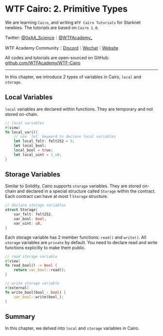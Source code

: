 # WTF Cairo: 2. Primitive Types

We are learning `Cairo`, and writing `WTF Cairo Tutorials` for Starknet newbies. The tutorials are based on `Cairo 1.0`.

Twitter: [@0xAA_Science](https://twitter.com/0xAA_Science)｜[@WTFAcademy_](https://twitter.com/WTFAcademy_)

WTF Academy Community：[Discord](https://discord.wtf.academy)｜[Wechat](https://docs.google.com/forms/d/e/1FAIpQLSe4KGT8Sh6sJ7hedQRuIYirOoZK_85miz3dw7vA1-YjodgJ-A/viewform?usp=sf_link)｜[Website](https://wtf.academy)

All codes and tutorials are open-sourced on GitHub: [github.com/WTFAcademy/WTF-Cairo](https://github.com/WTFAcademy/WTF-Cairo)

---

In this chapter, we introduce 2 types of variables in Cairo, `local` and `storage`.

## Local Variables

`local` variables are declared within functions. They are temporary and not stored on-chain.

```rust
// local variables
#[view]
fn local_var(){
    // use `let` keyword to declare local variables 
    let local_felt: felt252 = 5;
    let local_bool;
    local_bool = true;
    let local_uint = 1_u8;
}
```

## Storage Variables

Similar to Solidity, Cairo supports `storage` variables. They are stored on-chain and declared in a special structure called `Storage` within the contract. Each contract can have at most 1 `Storage` structure.

```rust
// declare storage variables
struct Storage{
    var_felt: felt252,
    var_bool: bool,
    var_uint: u8,
}
```

Each storage variable has 2 member functions: `read()` and `write()`. All `storage` variables are `private` by default. You need to declare read and write functions explicitly to make them public.

```rust
// read storage variable
#[view]
fn read_bool() -> bool {
    return var_bool::read();
}

// write storage variable
#[external]
fn write_bool(bool_: bool) {
    var_bool::write(bool_);
}
```

## Summary

In this chapter, we delved into `local` and `storage` variables in Cairo.